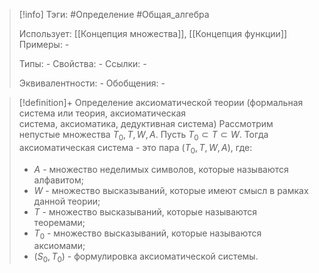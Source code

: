 > [!info]
> Тэги: #Определение #Общая_алгебра  
> 
> Использует: [[Концепция множества]], [[Концепция функции]]
> Примеры: *-*
> 
> Типы: *-*
> Свойства: *-*
> Ссылки: *-*
> 
> Эквивалентности: *-*
> Обобщения: *-*

> [!definition]+ Определение аксиоматической теории (формальная система или теория, аксиоматическая система, аксиоматика, дедуктивная система)
> Рассмотрим непустые множества $T_0, T, W, A$. Пусть $T_0 \subset T \subset W$. Тогда аксиоматическая система - это пара $(T_0, T, W, A)$, где:  
> * $A$ - множество неделимых символов, которые называются алфавитом;  
> * $W$ - множество высказываний, которые имеют смысл в рамках данной теории;  
> * $T$ - множество высказываний, которые называются теоремами;  
> * $T_0$ - множество высказываний, которые называются аксиомами;
> * $(S_0, T_0)$ - формулировка аксиоматической системы.